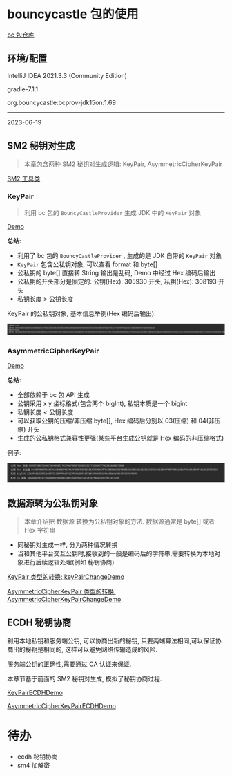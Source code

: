 # bouncycastle 包的使用

[bc 包仓库](https://mvnrepository.com/artifact/org.bouncycastle/bcprov-jdk15on)

## 环境/配置

IntelliJ IDEA 2021.3.3 (Community Edition)

gradle-7.1.1

org.bouncycastle:bcprov-jdk15on:1.69

---
2023-06-19

## SM2 秘钥对生成
> 本章包含两种 SM2 秘钥对生成逻辑: KeyPair, AsymmetricCipherKeyPair

[SM2 工具类](src/main/java/util/SM2Util.java)

### KeyPair 

> 利用 bc 包的 `BouncyCastleProvider` 生成 JDK 中的 `KeyPair` 对象

[Demo](src/main/java/Demo.java)

**总结**:

- 利用了 bc 包的 `BouncyCastleProvider` , 生成的是 JDK 自带的 `KeyPair` 对象
- `KeyPair` 包含公私钥对象, 可以查看 format 和 byte[]
- 公私钥的 byte[] 直接转 String 输出是乱码, Demo 中经过 Hex 编码后输出
- 公私钥的开头部分是固定的: 公钥(Hex): 305930 开头, 私钥(Hex): 308193 开头
- 私钥长度 > 公钥长度

KeyPair 的公私钥对象, 基本信息举例(Hex 编码后输出):

<img src='img/img_keypair.png'>

### AsymmetricCipherKeyPair

[Demo](src/main/java/Demo.java)

**总结**:

- 全部依赖于 bc 包 API 生成
- 公钥采用 x y 坐标格式(包含两个 bigInt), 私钥本质是一个 bigint
- 私钥长度 < 公钥长度
- 可以获取公钥的压缩/非压缩 byte[], Hex 编码后分别以 03(压缩) 和 04(非压缩) 开头
- 生成的公私钥格式兼容性更强(某些平台生成公钥就是 Hex 编码的非压缩格式)

例子:

<img src='img/img_sm2_keypair.png'>

## 数据源转为公私钥对象
>  本章介绍把 数据源 转换为公私钥对象的方法. 数据源通常是 byte[] 或者 Hex 字符串

- 同秘钥对生成一样, 分为两种情况转换
- 当和其他平台交互公钥时,接收到的一般是编码后的字符串,需要转换为本地对象进行后续逻辑处理(例如 秘钥协商)

[KeyPair 类型的转换: keyPairChangeDemo](src/main/java/Demo.java)

[AsymmetricCipherKeyPair 类型的转换: AsymmetricCipherKeyPairChangeDemo](src/main/java/Demo.java)


## ECDH 秘钥协商

利用本地私钥和服务端公钥, 可以协商出新的秘钥, 只要两端算法相同,可以保证协商出的秘钥是相同的, 这样可以避免网络传输造成的风险.

服务端公钥的正确性,需要通过 CA 认证来保证. 

本章节基于前面的 SM2 秘钥对生成, 模拟了秘钥协商过程.


[KeyPairECDHDemo](src/main/java/Demo.java)

[AsymmetricCipherKeyPairECDHDemo](src/main/java/Demo.java)



# 待办

- ecdh 秘钥协商
- sm4 加解密


